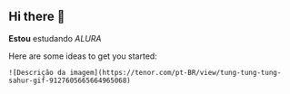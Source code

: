 ## Hi there 👋

**Estou** estudando _ALURA_


Here are some ideas to get you started:

    ![Descrição da imagem](https://tenor.com/pt-BR/view/tung-tung-tung-sahur-gif-9127605665664965068)
